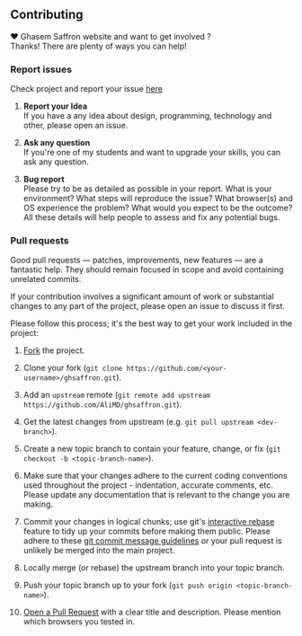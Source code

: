 ## Contributing
♥ Ghasem Saffron website and want to get involved ?  
Thanks! There are plenty of ways you can help!  

### Report issues
Check project and report your issue [here](https://github.com/AliMD/ghsaffron/issues)    

1. **Report your Idea**  
  If you have a any idea about design, programming, technology and other, please open an issue.
  
1. **Ask any question**  
  If you're one of my students and want to upgrade your skills, you can ask any question.  
  
1. **Bug report**  
  Please try to be as detailed as possible in your report. What is your
environment? What steps will reproduce the issue? What browser(s) and OS
experience the problem? What would you expect to be the outcome? All these
details will help people to assess and fix any potential bugs.
  
### Pull requests  

Good pull requests — patches, improvements, new features — are a fantastic
help. They should remain focused in scope and avoid containing unrelated commits.

If your contribution involves a significant amount of work or substantial
changes to any part of the project, please open an issue to discuss it first.

Please follow this process; it's the best way to get your work included in the project:

1. [Fork](http://help.github.com/fork-a-repo/) the project.

2. Clone your fork (`git clone
  https://github.com/<your-username>/ghsaffron.git`).

3. Add an `upstream` remote (`git remote add upstream
  https://github.com/AliMD/ghsaffron.git`).

4. Get the latest changes from upstream (e.g. `git pull upstream
  <dev-branch>`).

5. Create a new topic branch to contain your feature, change, or fix (`git
  checkout -b <topic-branch-name>`).

6. Make sure that your changes adhere to the current coding conventions used
  throughout the project - indentation, accurate comments, etc. Please update
  any documentation that is relevant to the change you are making.

7. Commit your changes in logical chunks; use git's [interactive
  rebase](https://help.github.com/articles/interactive-rebase) feature to tidy
  up your commits before making them public. Please adhere to these [git commit
  message
  guidelines](http://tbaggery.com/2008/04/19/a-note-about-git-commit-messages.html)
  or your pull request is unlikely be merged into the main project.

8. Locally merge (or rebase) the upstream branch into your topic branch.

9. Push your topic branch up to your fork (`git push origin
  <topic-branch-name>`).

10. [Open a Pull Request](http://help.github.com/send-pull-requests/) with a
  clear title and description. Please mention which browsers you tested in.
